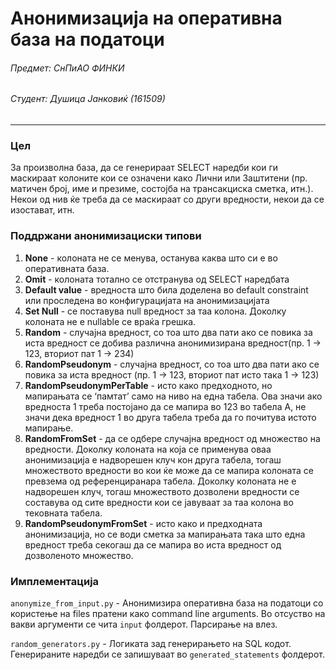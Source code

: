 # Анонимизација на оперативна база на податоци
###### Предмет:   СнПиАО ФИНКИ
###### Студент:   Душица Јанковиќ (161509)
---
### Цел
За произволна база, да се генерираат SELECT наредби кои ги маскираат колоните кои се означени како Лични или Заштитени (пр. матичен број, име и презиме, состојба на трансакциска сметка, итн.). Некои од нив ќе треба да се маскираат со други вредности, некои да се изостават, итн.

### Поддржани анонимизациски типови
1. **None** - колоната не се менува, останува каква што си е во оперативната база.
1. **Omit** - колоната тотално се отстранува од SELECT наредбата
1. **Default value** - вредноста што била доделена во default constraint или проследена во конфигурацијата на анонимизацијата
1. **Set Null** - се поставува null вредност за таа колона. Доколку колоната не е nullable се враќа грешка.
1. **Random** - случајна вредност, со тоа што два пати ако се повика за иста вредност се добива различна анонимизирана вредност(пр. 1 -> 123, вториот пат 1 -> 234)
1. **RandomPseudonym** - случајна вредност, со тоа што два пати ако се повика за иста вредност (пр. 1 -> 123, вториот пат исто така 1 -> 123)
1. **RandomPseudonymPerTable** - исто како предходното, но мапирањата се ‘памтат’ само на ниво на една табела. Oва значи ако вредноста 1 треба постојано да се мапира во 123 во табела А, не значи дека вредност 1 во друга табела треба да го почитува истото мапирање.
1. **RandomFromSet** - да се одбере случајна вредност од множество на вредности. Доколку колоната на која се применува оваа анонимизација е надворешен клуч кон друга табела, тогаш множеството вредности во кои ќе може да се мапира колоната се превзема од референциранара табела. Доколку колоната не е надворешен клуч, тогаш множеството дозволени вредности се составува од сите вредности кои се јавуваат за таа колона во тековната табела.
1. **RandomPseudonymFromSet** - исто како и предходната анонимизација, но се води сметка за мапирањата така што една вредност треба секогаш да се мапира во иста вредност од дозволеното множество.

### Имплементација
`anonymize_from_input.py` - Анонимизира оперативна база на податоци со користење на files пратени како command line arguments. Во отсуство на вакви аргументи се чита ```input``` фолдерот. Парсирање на влез.

`random_generators.py` - Логиката зад генерирањето на SQL кодот. Генерираните наредби се запишуваат во `generated_statements` фолдерот.


